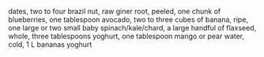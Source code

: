 dates, two to four
brazil nut, raw
giner root, peeled, one chunk of
blueberries, one tablespoon
avocado, two to three cubes of
banana, ripe, one large or two small
baby spinach/kale/chard, a large handful of
flaxseed, whole, three tablespoons
yoghurt, one tablespoon
mango or pear
water, cold, 1 L
bananas
yoghurt
